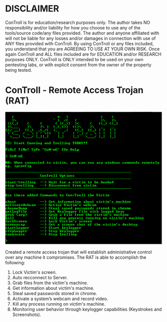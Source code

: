 # DISCLAIMER

ConTroll is for education/research purposes only. The author takes NO responsibility and/or liability for how you choose to use any of the tools/source code/any files provided. The author and anyone affiliated with will not be liable for any losses and/or damages in connection with use of ANY files provided with ConTroll. By using ConTroll or any files included, you understand that you are AGREEING TO USE AT YOUR OWN RISK. Once again ConTroll and ALL files included are for EDUCATION and/or RESEARCH purposes ONLY. ConTroll is ONLY intended to be used on your own pentesting labs, or with explicit consent from the owner of the property being tested.

# ConTroll - Remote Access Trojan (RAT)

![alt text](img/1.PNG)

Created a remote access trojan that will establish administrative control over any machine it compromises. The RAT is able to accomplish the following:

1. Lock Victim's screen.
2. Auto recconnect to Server.
3. Grab files from the victim's machine.
4. Get information about victim's machine.
5. Steal saved passwords stored in chrome.
6. Activate a system’s webcam and record video.
7. Kill any process running on victim's machine.
8. Monitoring user behavior through keylogger capabilities (Keystrokes and Screenshots).
